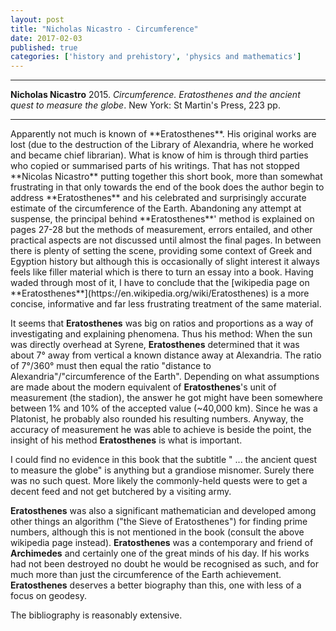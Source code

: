 ```yaml
---
layout: post
title: "Nicholas Nicastro - Circumference"
date: 2017-02-03
published: true
categories: ['history and prehistory', 'physics and mathematics']
---
```



***
<b>Nicholas Nicastro</b> 2015. _Circumference. Eratosthenes and the ancient quest to measure the globe_. New York: St Martin's Press, 223 pp.

***


<p>Apparently not much is known of **Eratosthenes**. His original works are lost (due to the destruction of the Library of Alexandria, where he worked and became chief librarian). What is know of him is through third parties who copied or summarised parts of his writings.  That has not stopped **Nicolas Nicastro** putting together this short  book, more than somewhat frustrating in that only towards the end of the book does the author begin to address **Eratosthenes** and his celebrated and surprisingly accurate estimate of the circumference of the Earth.  Abandoning any attempt at suspense, the principal behind **Eratosthenes**' method is explained on pages 27-28 but the methods of measurement, errors entailed, and other practical aspects are not discussed until almost the final pages.  In between there is plenty of setting the scene, providing some context of Greek and Egyption history but although this is occasionally of slight interest it always feels like filler material which is there to turn an essay into a book.   Having waded through most of it, I have to conclude that the [wikipedia page on **Eratosthenes**](https://en.wikipedia.org/wiki/Eratosthenes)  is a more concise, informative and far less frustrating treatment of the same material.

It seems that **Eratosthenes** was big on ratios and proportions as a way of investigating and explaining phenomena.  Thus his method: When the sun was directly overhead at Syrene,  **Eratosthenes** determined that it was about 7° away from vertical a known distance away at Alexandria. The ratio of 7°/360° must then equal the ratio "distance to Alexandria"/"circumference of the Earth". Depending on what assumptions are made about the modern equivalent of **Eratosthenes**'s unit of measurement (the stadion), the answer he got might have been somewhere between 1% and 10% of the accepted value (~40,000 km).  Since he was a Platonist, he probably also rounded his resulting numbers. Anyway, the accuracy of measurement he was able to achieve is beside the point, the insight of his method **Eratosthenes** is what is important.

I could find no evidence in this book that the subtitle " ... the ancient quest to measure the globe" is anything but a grandiose misnomer.  Surely there was no such quest.  More likely the commonly-held quests were to get a decent feed and not get butchered by a visiting army.       

**Eratosthenes** was also a significant mathematician and developed among other things an algorithm ("the Sieve of Eratosthenes") for finding prime numbers, although this is not mentioned in the book (consult the above wikipedia page instead).  **Eratosthenes** was a contemporary and friend of **Archimedes** and certainly one of the great minds of his day.  If his works had not been destroyed no doubt he would be recognised as such, and for much more than just the circumference of the Earth achievement.  **Eratosthenes** deserves a better biography than this, one with less of a focus on geodesy.

The bibliography is reasonably extensive.


